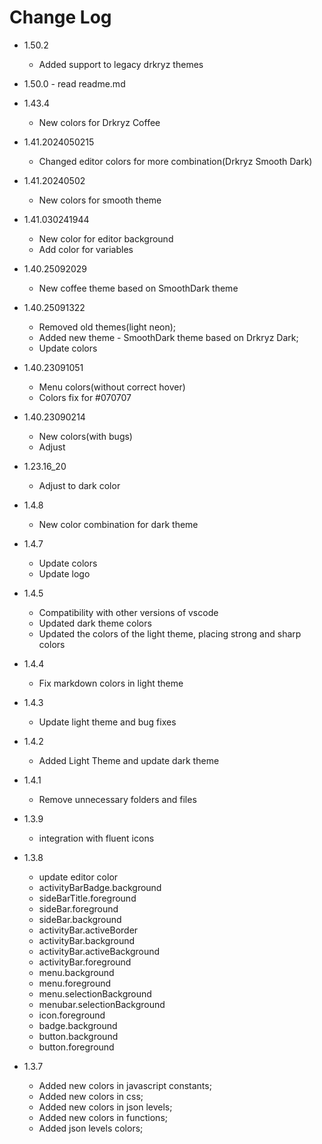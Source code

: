 # Change Log

- 1.50.2 
  - Added support to legacy drkryz themes

- 1.50.0 - read readme.md

- 1.43.4

  - New colors for Drkryz Coffee

- 1.41.2024050215

  - Changed editor colors for more combination(Drkryz Smooth Dark)

- 1.41.20240502

  - New colors for smooth theme

- 1.41.030241944

  - New color for editor background
  - Add color for variables

- 1.40.25092029

  - New coffee theme based on SmoothDark theme

- 1.40.25091322

  - Removed old themes(light neon);
  - Added new theme - SmoothDark theme based on Drkryz Dark;
  - Update colors

- 1.40.23091051

  - Menu colors(without correct hover)
  - Colors fix for #070707

- 1.40.23090214

  - New colors(with bugs)
  - Adjust

- 1.23.16_20

  - Adjust to dark color

- 1.4.8

  - New color combination for dark theme

- 1.4.7

  - Update colors
  - Update logo

- 1.4.5

  - Compatibility with other versions of vscode
  - Updated dark theme colors
  - Updated the colors of the light theme, placing strong and sharp colors

- 1.4.4

  - Fix markdown colors in light theme

- 1.4.3

  - Update light theme and bug fixes

- 1.4.2

  - Added Light Theme and update dark theme

- 1.4.1

  - Remove unnecessary folders and files

- 1.3.9

  - integration with fluent icons

- 1.3.8

  - update editor color
  - activityBarBadge.background
  - sideBarTitle.foreground
  - sideBar.foreground
  - sideBar.background
  - activityBar.activeBorder
  - activityBar.background
  - activityBar.activeBackground
  - activityBar.foreground
  - menu.background
  - menu.foreground
  - menu.selectionBackground
  - menubar.selectionBackground
  - icon.foreground
  - badge.background
  - button.background
  - button.foreground

- 1.3.7
  - Added new colors in javascript constants;
  - Added new colors in css;
  - Added new colors in json levels;
  - Added new colors in functions;
  - Added json levels colors;
